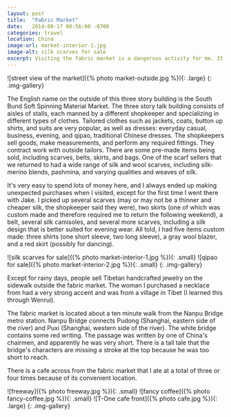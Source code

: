 ```yaml
---
layout: post
title:  "Fabric Market"
date:   2014-08-17 00:56:00 -0700
categories: travel
location: China
image-url: market-interior-1.jpg
image-alt: silk scarves for sale
excerpt: Visiting the fabric market is a dangerous activity for me. It is highly likely that I will spend too much money and stay there for far too long.
---
```

![street view of the market]({% photo market-outside.jpg %}){: .large}
{: .img-gallery}

The English name on the outside of this three story building is the South Bund Soft Spinning Material Market. The three story talk building consists of aisles of stalls, each manned by a different shopkeeper and specializing in different types of clothes. Tailored clothes such as jackets, coats, button up shirts, and suits are very popular, as well as dresses: everyday casual, business, evening, and qipao, traditional Chinese dresses. The shopkeepers sell goods, make measurements, and perform any required fittings. They contract work with outside tailors. There are some pre-made items being sold, including scarves, belts, skirts, and bags. One of the scarf sellers that we returned to had a wide range of silk and wool scarves, including silk-merino blends, pashmina, and varying qualities and weaves of silk.

It's very easy to spend lots of money here, and I always ended up making unexpected purchases when I visited, except for the first time I went there with Jake. I picked up several scarves (may or may not be a thinner and cheaper silk, the shopkeeper said they were), two skirts (one of which was custom made and therefore required me to return the following weekend), a belt, several silk camisoles, and several more scarves, including a silk design that is better suited for evening wear. All told, I had five items custom made: three shirts (one short sleeve, two long sleeve), a gray wool blazer, and a red skirt (possibly for dancing).

![silk scarves for sale]({% photo market-interior-1.jpg %}){: .small}
![qipao for sale]({% photo market-interior-2.jpg %}){: .small}
{: .img-gallery}

Except for rainy days, people sell Tibetan handcrafted jewelry on the sidewalk outside the fabric market. The woman I purchased a necklace from had a very strong accent and was from a village in Tibet (I learned this through Wenrui).

The fabric market is located about a ten minute walk from the Nanpu Bridge metro station. Nanpu Bridge connects Pudong (Shanghai, eastern side of the river) and Puxi (Shanghai, western side of the river). The white bridge contains some red writing. The passage was written by one of China's chairmen, and apparently he was very short. There is a tall tale that the bridge's characters are missing a stroke at the top because he was too short to reach.

There is a cafe across from the fabric market that I ate at a total of three or four times because of its convenient location.

![freeway]({% photo freeway.jpg %}){: .small}
![fancy coffee]({% photo fancy-coffee.jpg %}){: .small}
![T-One cafe front]({% photo cafe.jpg %}){: .large}
{: .img-gallery}
